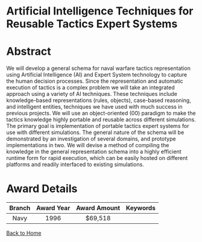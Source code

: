 
Artificial Intelligence Techniques for Reusable Tactics Expert Systems
======================================================================

# Abstract


We will develop a general schema for naval warfare tactics  representation using Artificial Intelligence (AI) and Expert  System technology to capture the human decision processes.   Since the representation and automatic execution of tactics is a  complex problem we will take an integrated approach using a  variety of AI techniques. These techniques include  knowledge-based representations (rules, objects), case-based  reasoning, and intelligent entities, techniques we have used  with much success in previous projects.  We will use an  object-oriented (00) paradigm to make the tactics knowledge  highly portable and reusable across different simulations.  The  primary goal is implementation of portable tactics expert  systems for use with different simulations. The general nature  of the schema will be demonstrated by an investigation of  several domains, and prototype implementations in two. We will  devise a method of compiling the knowledge in the general  representation schema into a highly efficient runtime form for  rapid execution, which can be easily hosted on different  platforms and readily interfaced to existing simulations.  

# Award Details

|Branch|Award Year|Award Amount|Keywords|
| :---: | :---: | :---: | :---: |
|Navy|1996|$69,518||
  
  


[Back to Home](https://github.com/chrischow/dod_sbir_awards/Reports/CC/#842)
